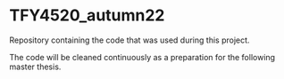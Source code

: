 # TFY4520_autumn22
Repository containing the code that was used during this project.

The code will be cleaned continuously as a preparation for the following master thesis.
